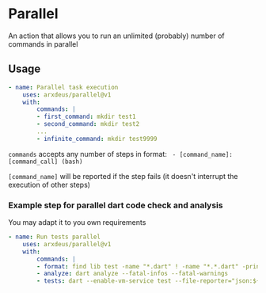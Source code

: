 # Parallel

An action that allows you to run an unlimited (probably) number of commands in parallel

## Usage

```yaml
- name: Parallel task execution
    uses: arxdeus/parallel@v1
    with:
        commands: |
        - first_command: mkdir test1
        - second_command: mkdir test2
        ...
        - infinite_command: mkdir test9999
```

`commands` accepts any number of steps in format:
` - [command_name]: [command_call] (bash)`

`[command_name]` will be reported if the step fails (it doesn't interrupt the execution of other steps)

### Example step for parallel dart code check and analysis

You may adapt it to you own requirements

```yaml
- name: Run tests parallel
    uses: arxdeus/parallel@v1
    with:
        commands: |
        - format: find lib test -name "*.dart" ! -name "*.*.dart" -print0 | xargs -0 dart format --set-exit-if-changed --line-length 100
        - analyze: dart analyze --fatal-infos --fatal-warnings
        - tests: dart --enable-vm-service test --file-reporter="json:${{ github.workspace }}/flutter-test-report.json" --concurrency=6
```
